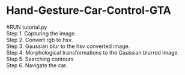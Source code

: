 # Hand-Gesture-Car-Control-GTA
#RUN tutorial.py <br>
 Step 1. Capturing the image. <br>
 Step 2. Convert rgb to hsv. <br>
 Step 3. Gaussian blur to the hsv converted image. <br>
 Step 4. Morphological transformations to the Gaussian blurred image. <br>
 Step 5. Searching contours <br>
 Step 6. Navigate the car. <br>
